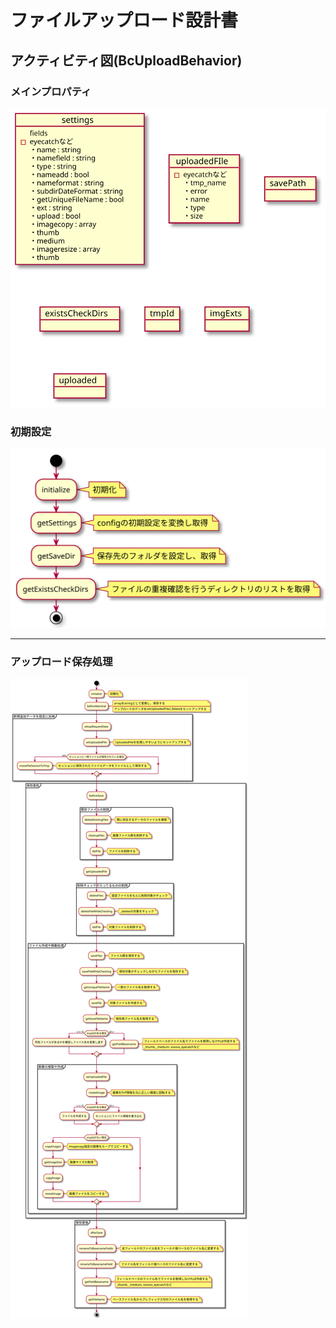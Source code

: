 # ファイルアップロード設計書

## アクティビティ図(BcUploadBehavior)

### メインプロパティ

![メインのプロパティ：BcUploadBehavior](../../object/bcupload_property.svg)

### 初期設定

![初期設定：BcUploadBehavior](../../activity/contents/bcupload/init.svg)

---

### アップロード保存処理

![アップロード時：BcUploadBehavior](../../activity/contents/bcupload/save_upload.svg)
